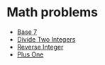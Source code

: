# Math problems

- [Base 7](./Base7.java)
- [Divide Two Integers](./DivideTwoIntegers.java)
- [Reverse Integer](./ReverseInteger.java)
- [Plus One](./PlusOne.java)
